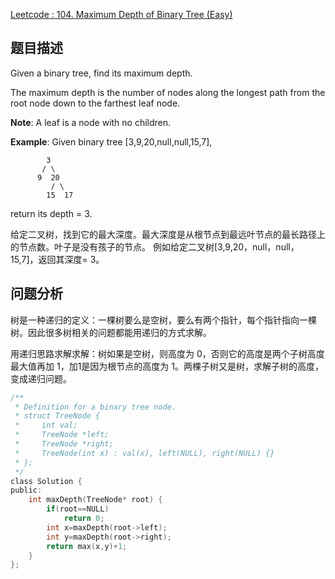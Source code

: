 [Leetcode : 104. Maximum Depth of Binary Tree (Easy)](https://leetcode.com/problems/maximum-depth-of-binary-tree/)
## 题目描述
Given a binary tree, find its maximum depth.

The maximum depth is the number of nodes along the longest path from the root node down to the farthest leaf node.

**Note**: A leaf is a node with no children.

**Example**:
Given binary tree [3,9,20,null,null,15,7],
```
        3
       / \
      9  20
         / \ 
        15  17
```
return its depth = 3.

给定二叉树，找到它的最大深度。最大深度是从根节点到最远叶节点的最长路径上的节点数。叶子是没有孩子的节点。
例如给定二叉树[3,9,20，null，null，15,7]，返回其深度= 3。
## 问题分析
树是一种递归的定义：一棵树要么是空树，要么有两个指针，每个指针指向一棵树。因此很多树相关的问题都能用递归的方式求解。

用递归思路求解求解：树如果是空树，则高度为 0，否则它的高度是两个子树高度最大值再加 1，加1是因为根节点的高度为 1。两棵子树又是树，求解子树的高度，变成递归问题。

```c
/**
 * Definition for a binary tree node.
 * struct TreeNode {
 *     int val;
 *     TreeNode *left;
 *     TreeNode *right;
 *     TreeNode(int x) : val(x), left(NULL), right(NULL) {}
 * };
 */
class Solution {
public:
    int maxDepth(TreeNode* root) {
        if(root==NULL)
            return 0;
        int x=maxDepth(root->left);
        int y=maxDepth(root->right);
        return max(x,y)+1;
    }
};
```
